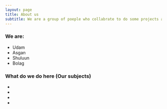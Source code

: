 ```yaml
---
layout: page
title: About us
subtitle: We are a group of poeple who collabrate to do some projects and write useful bolgs
---
```


### We are:

- Udam
- Asgan
- Shuluun
- Bolag

### What do we do here (Our subjects)

-
-
-
-
